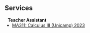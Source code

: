 ## Services

<h4 style="margin:0 10px 0;">Teacher Assistant</h4>

<ul style="margin:0 0 5px;">
  <li><a href="http://cvpr2023.thecvf.com/"><autocolor>MA311: Calculus III (Unicamp) 2023</autocolor></a></li>
</ul>
